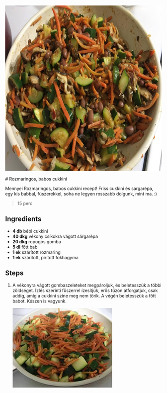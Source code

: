 <p align="center"><a href="https://cookpad.com/hu/receptek/4507092-rozmaringos-babos-cukkini" rel="Recipe source page"><img width="751" height="532" src="images/full/6895a02a996ba63ccced71dcad0fe0cf39cba6cf.jpg"/></a></p>
# Rozmaringos, babos cukkini

Mennyei Rozmaringos, babos cukkini recept! Friss cukkini és sárgarépa, egy kis babbal, füszerekkel, soha ne legyen rosszabb dolgunk, mint ma. :)

> 15 perc 

## Ingredients
* **4 db** bébi cukkini
* **40 dkg** vékony csíkokra vágott sárgarépa
* **20 dkg** ropogós gomba
* **5 dl** főtt bab
* **1 ek** szárított rozmaring
* **1 ek** szárított, pirított fokhagyma

## Steps

1. A vékonyra vágott gombaszeleteket megpároljuk, és beletesszük a többi zöldséget. Ízlés szerinti fűszerrel ízesítjük, erős tűzön átforgatjuk, csak addig, amíg a cukkini színe meg nem törik. A végén beletesszük a főtt babot. Készen is vagyunk.
 
    <p><img width="320" height="256" align="left" src="images/full/0a5c3c7fab6403088d0efd55493f0921e7347b26.jpg"/></p><div style="clear: both"/>

